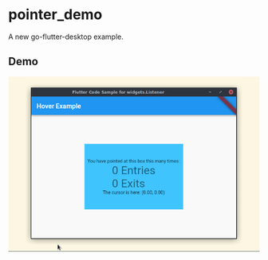 # pointer_demo

A new go-flutter-desktop example.


## Demo
<p align="center">
  <img src="./hover.gif" width="650" align="center" alt="Demo of the
  example">
</p>


